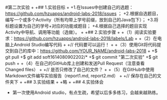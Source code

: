  #第二次实验
 +
 +## 1.实验目标
 +
 +1.在Issues中创建自己的选题：https://github.com/hzuapps/android-labs-2018/issues ；
 +2.根据自选题目，编写一个或多个Activity（所有均带上学号前缀，放到自己的Java包下）；
 +3.将标题设置为自己的学号+对应的功能或题目；
 +4.根据自己选择的题目实现Activity中导航、调用等功能（选做）。
 +
 +## 2.实验步骤
 +
 +（1）阅读实验要求：https://github.com/hzuapps/android-labs-2018/labels/Lab
 +
 +（2）在电脑上Android Studio编写代码
 +
 +// 代码要可以运行！
 +
 +（3）使用Git将代码提交到自己的库中：https://github.com/YOUR_NAME/android-labs-2018
 +
 +$ git pull
 +$ git add soft1614080902202/*
 +$ git commit "第二次实验"
 +$ git push
 +
 +（4）在自己的GitHub库上创建和发送Pull Request（注意查看Changed files）
 +
 +// 是否只修改了自己的文件？
 +
 +（5）在GitHub中使用Markdown文件编写实验报告（report1.md, report2.md）
 +
 +// 保存在自己的文件夹下
 +
 +## 3.实验结果
 +
 +略
 +
 +## 4.实验体会
 +   第一次使用Android studio，有点生疏，希望以后多多练习，会越来越熟练。
